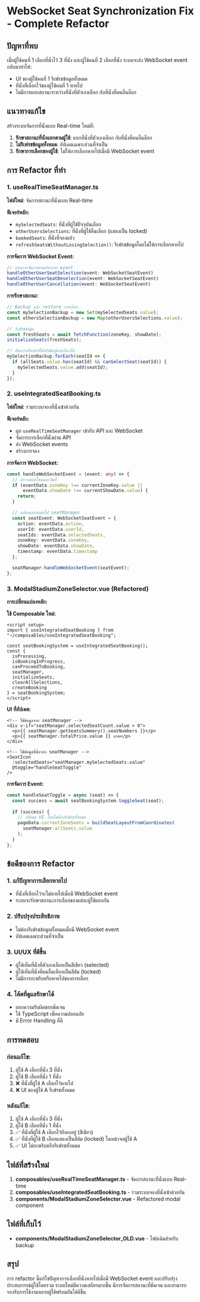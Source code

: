 # WebSocket Seat Synchronization Fix - Complete Refactor

## ปัญหาที่พบ
เมื่อผู้ใช้คนที่ 1 เลือกที่นั่งไว้ 3 ที่นั่ง และผู้ใช้คนที่ 2 เลือกที่นั่ง ระบบจะส่ง WebSocket event กลับมาทำให้:
- UI ของผู้ใช้คนที่ 1 รีเฟรชข้อมูลทั้งหมด
- ที่นั่งที่เลือกไว้ของผู้ใช้คนที่ 1 หายไป
- ไม่มีการแยกสถานะระหว่างที่นั่งที่ตัวเองเลือก กับที่นั่งที่คนอื่นล็อก

## แนวทางแก้ไข
สร้างระบบจัดการที่นั่งแบบ Real-time ใหม่ที่:
1. **รักษาสถานะที่นั่งแยกตามผู้ใช้**: แยกที่นั่งที่ตัวเองเลือก กับที่นั่งที่คนอื่นล็อก
2. **ไม่รีเฟรชข้อมูลทั้งหมด**: อัปเดตเฉพาะส่วนที่จำเป็น
3. **รักษาการเลือกของผู้ใช้**: ไม่ให้การเลือกหายไปเมื่อมี WebSocket event

## การ Refactor ที่ทำ

### 1. useRealTimeSeatManager.ts
**ไฟล์ใหม่**: จัดการสถานะที่นั่งแบบ Real-time

**ฟีเจอร์หลัก:**
- `mySelectedSeats`: ที่นั่งที่ผู้ใช้ปัจจุบันเลือก
- `otherUsersSelections`: ที่นั่งที่ผู้ใช้อื่นเลือก (แสดงเป็น locked)
- `bookedSeats`: ที่นั่งที่จองแล้ว
- `refreshSeatsWithoutLosingSelection()`: รีเฟรชข้อมูลโดยไม่ให้การเลือกหายไป

**การจัดการ WebSocket Event:**
```typescript
// แยกการจัดการตามประเภท event
handleOtherUserSeatSelection(event: WebSocketSeatEvent)
handleOtherUserSeatDeselection(event: WebSocketSeatEvent)
handleOtherUserCancellation(event: WebSocketSeatEvent)
```

**การรักษาสถานะ:**
```typescript
// Backup และ restore การเลือก
const mySelectionBackup = new Set(mySelectedSeats.value);
const othersSelectionBackup = new Map(otherUsersSelections.value);

// รีเฟรชข้อมูล
const freshSeats = await fetchFunction(zoneKey, showDate);
initializeSeats(freshSeats);

// คืนการเลือกถ้าที่นั่งยังมีอยู่และเลือกได้
mySelectionBackup.forEach(seatId => {
  if (allSeats.value.has(seatId) && canSelectSeat(seatId)) {
    mySelectedSeats.value.add(seatId);
  }
});
```

### 2. useIntegratedSeatBooking.ts
**ไฟล์ใหม่**: รวมระบบจองที่นั่งเข้าด้วยกัน

**ฟีเจอร์หลัก:**
- ผูก `useRealTimeSeatManager` เข้ากับ API และ WebSocket
- จัดการการเลือกที่นั่งผ่าน API
- ส่ง WebSocket events
- สร้างการจอง

**การจัดการ WebSocket:**
```typescript
const handleWebSocketEvent = (event: any) => {
  // ตรวจสอบโซนและวันที่
  if (eventData.zoneKey !== currentZoneKey.value || 
      eventData.showDate !== currentShowDate.value) {
    return;
  }

  // แปลงและส่งต่อไป seatManager
  const seatEvent: WebSocketSeatEvent = {
    action: eventData.action,
    userId: eventData.userId,
    seatIds: eventData.selectedSeats,
    zoneKey: eventData.zoneKey,
    showDate: eventData.showDate,
    timestamp: eventData.timestamp
  };

  seatManager.handleWebSocketEvent(seatEvent);
};
```

### 3. ModalStadiumZoneSelector.vue (Refactored)
**การเปลี่ยนแปลงหลัก:**

**ใช้ Composable ใหม่:**
```vue
<script setup>
import { useIntegratedSeatBooking } from "~/composables/useIntegratedSeatBooking";

const seatBookingSystem = useIntegratedSeatBooking();
const {
  isProcessing,
  isBookingInProgress,
  canProceedToBooking,
  seatManager,
  initializeSeats,
  clearAllSelections,
  createBooking
} = seatBookingSystem;
</script>
```

**UI ที่อัปเดต:**
```vue
<!-- ใช้ข้อมูลจาก seatManager -->
<div v-if="seatManager.selectedSeatCount.value > 0">
  <p>{{ seatManager.getSeatsSummary().seatNumbers }}</p>
  <p>{{ seatManager.totalPrice.value }} บาท</p>
</div>

<!-- ใช้ข้อมูลที่นั่งจาก seatManager -->
<SeatIcon
  :selectedSeats="seatManager.mySelectedSeats.value"
  @toggle="handleSeatToggle"
/>
```

**การจัดการ Event:**
```javascript
const handleSeatToggle = async (seat) => {
  const success = await seatBookingSystem.toggleSeat(seat);
  
  if (success) {
    // อัปเดต UI โดยไม่ต้องรีเฟรชทั้งหมด
    pageData.currentZoneSeats = buildSeatLayoutFromCoordinates(
      seatManager.allSeats.value
    );
  }
};
```

## ข้อดีของการ Refactor

### 1. **แก้ปัญหาการเลือกหายไป**
- ที่นั่งที่เลือกไว้จะไม่หายไปเมื่อมี WebSocket event
- ระบบจะรักษาสถานะการเลือกของแต่ละผู้ใช้แยกกัน

### 2. **ปรับปรุงประสิทธิภาพ**
- ไม่ต้องรีเฟรชข้อมูลทั้งหมดเมื่อมี WebSocket event
- อัปเดตเฉพาะส่วนที่จำเป็น

### 3. **UI/UX ที่ดีขึ้น**
- ผู้ใช้เห็นที่นั่งที่ตัวเองเลือกเป็นสีเขียว (selected)
- ผู้ใช้เห็นที่นั่งที่คนอื่นเลือกเป็นสีส้ม (locked)
- ไม่มีการกะพริบหรือหายไปของการเลือก

### 4. **โค้ดที่ดูแลรักษาได้**
- แยกความรับผิดชอบชัดเจน
- ใช้ TypeScript เพื่อความปลอดภัย
- มี Error Handling ที่ดี

## การทดสอบ

### ก่อนแก้ไข:
1. ผู้ใช้ A เลือกที่นั่ง 3 ที่นั่ง
2. ผู้ใช้ B เลือกที่นั่ง 1 ที่นั่ง
3. ❌ ที่นั่งที่ผู้ใช้ A เลือกไว้หายไป
4. ❌ UI ของผู้ใช้ A รีเฟรชทั้งหมด

### หลังแก้ไข:
1. ผู้ใช้ A เลือกที่นั่ง 3 ที่นั่ง
2. ผู้ใช้ B เลือกที่นั่ง 1 ที่นั่ง
3. ✅ ที่นั่งที่ผู้ใช้ A เลือกไว้ยังคงอยู่ (สีเขียว)
4. ✅ ที่นั่งที่ผู้ใช้ B เลือกแสดงเป็นสีส้ม (locked) ในหน้าจอผู้ใช้ A
5. ✅ UI ไม่กะพริบหรือรีเฟรชทั้งหมด

## ไฟล์ที่สร้างใหม่

1. **composables/useRealTimeSeatManager.ts** - จัดการสถานะที่นั่งแบบ Real-time
2. **composables/useIntegratedSeatBooking.ts** - รวมระบบจองที่นั่งเข้าด้วยกัน
3. **components/ModalStadiumZoneSelector.vue** - Refactored modal component

## ไฟล์ที่เก็บไว้
- **components/ModalStadiumZoneSelector_OLD.vue** - ไฟล์เดิมสำหรับ backup

## สรุป

การ refactor นี้แก้ไขปัญหาการเลือกที่นั่งหายไปเมื่อมี WebSocket event และปรับปรุงประสบการณ์ผู้ใช้โดยรวม ระบบใหม่มีความเสถียรมากขึ้น มีการจัดการสถานะที่ชัดเจน และสามารถรองรับการใช้งานหลายผู้ใช้พร้อมกันได้ดีขึ้น
